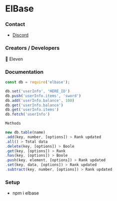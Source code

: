 # ElBase
### Contact
* [Discord](https://discord.gg/T4BMtSu)

### Creators / Developers
👤 Eleven

### Documentation
```js
const db = require('elbase');

db.set('userInfo', 'HERE_ID')
db.push('userInfo.items', 'sword')
db.add('userInfo.balance', 100)
db.get('userInfo.balance')
db.get('userInfo.items')
db.fetch('userInfo')

Methods

new db.table(name)
.add(key, number, [options]) > Rank updated
.all() > Total data
.delete(key, [options]) > Boole
.get(key, [options]) > Rank
.has(key, [options]) > Boole
.push(key, element, [options]) > Rank updated
.set(key, data, [options]) > Rank updated
.subtract(key, number, [options]) > Rank updated
```

### Setup
- npm i elbase
